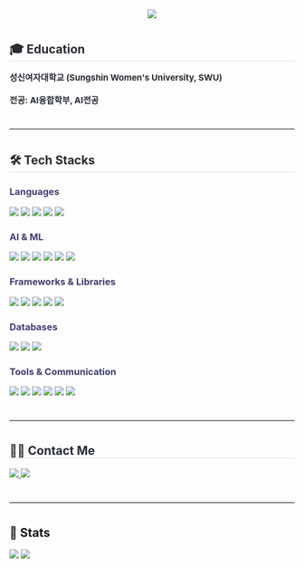 <!-- Header Banner -->
<div align="center">
  <img src="https://capsule-render.vercel.app/api?type=waving&color=1E90FF&height=240&text=JIWOO's%20GITHUB&animation=fadeIn&fontColor=ffffff&fontSize=50" />
</div>

<!-- Education -->
<div style="text-align: left; margin-top: 40px;">
  <h2 style="border-bottom: 1px solid #d8dee4; color: #282d33;">🎓 Education</h2>
  <div style="font-weight: 700; font-size: 15px; color: #282d33; margin-top: 8px;">
    성신여자대학교 (Sungshin Women's University, SWU)<br/><br/>
    전공: AI융합학부, AI전공
  </div>
</div>

<hr style="border: none; border-top: 1px solid #d8dee4; margin: 40px 0;" />

<!-- Tech Stack -->
<div style="text-align: left;">
  <h2 style="border-bottom: 1px solid #d8dee4; color: #282d33;">🛠️ Tech Stacks</h2>

  <!-- Languages -->
  <h3 style="color: #403F6F; margin-top: 24px;">Languages</h3>
  <div style="margin-bottom: 12px;">
    <img src="https://img.shields.io/badge/Python-3776AB?style=for-the-badge&logo=Python&logoColor=white"/>
    <img src="https://img.shields.io/badge/JavaScript-F7DF1E?style=for-the-badge&logo=JavaScript&logoColor=white"/>
    <img src="https://img.shields.io/badge/Java-007396?style=for-the-badge&logo=Java&logoColor=white"/>
    <img src="https://img.shields.io/badge/C++-00599C?style=for-the-badge&logo=C%2B%2B&logoColor=white"/>
    <img src="https://img.shields.io/badge/HTML5-E34F26?style=for-the-badge&logo=HTML5&logoColor=white"/>
  </div>

  <!-- AI & ML -->
  <h3 style="color: #403F6F; margin-top: 24px;">AI & ML</h3>
  <div style="margin-bottom: 12px;">
    <img src="https://img.shields.io/badge/PyTorch-EE4C2C?style=for-the-badge&logo=PyTorch&logoColor=white"/>
    <img src="https://img.shields.io/badge/TensorFlow-FF6F00?style=for-the-badge&logo=TensorFlow&logoColor=white"/>
    <img src="https://img.shields.io/badge/scikit--learn-F7931E?style=for-the-badge&logo=scikit-learn&logoColor=white"/>
    <img src="https://img.shields.io/badge/OpenCV-5C3EE8?style=for-the-badge&logo=OpenCV&logoColor=white"/>
    <img src="https://img.shields.io/badge/HuggingFace-FFD21F?style=for-the-badge&logo=huggingface&logoColor=white"/>
    <img src="https://img.shields.io/badge/WandB-FFBE00?style=for-the-badge&logo=Weights%20%26%20Biases&logoColor=white"/>
  </div>

  <!-- Frameworks & Libraries -->
  <h3 style="color: #403F6F; margin-top: 24px;">Frameworks & Libraries</h3>
  <div style="margin-bottom: 12px;">
    <img src="https://img.shields.io/badge/FastAPI-009688?style=for-the-badge&logo=FastAPI&logoColor=white"/>
    <img src="https://img.shields.io/badge/Django-092E20?style=for-the-badge&logo=Django&logoColor=white"/>
    <img src="https://img.shields.io/badge/React-61DAFB?style=for-the-badge&logo=React&logoColor=black"/>
    <img src="https://img.shields.io/badge/ReactNative-61DAFB?style=for-the-badge&logo=React&logoColor=black"/>
    <img src="https://img.shields.io/badge/Expo-000020?style=for-the-badge&logo=Expo&logoColor=white"/>
  </div>

  <!-- Databases -->
  <h3 style="color: #403F6F; margin-top: 24px;">Databases</h3>
  <div style="margin-bottom: 12px;">
    <img src="https://img.shields.io/badge/PostgreSQL-316192?style=for-the-badge&logo=PostgreSQL&logoColor=white"/>
    <img src="https://img.shields.io/badge/Supabase-3ECF8E?style=for-the-badge&logo=Supabase&logoColor=white"/>
    <img src="https://img.shields.io/badge/MySQL-4479A1?style=for-the-badge&logo=MySQL&logoColor=white"/>
  </div>

  <!-- Tools & Communication -->
  <h3 style="color: #403F6F; margin-top: 24px;">Tools & Communication</h3>
  <div style="margin-bottom: 12px;">
    <img src="https://img.shields.io/badge/Git-F05032?style=for-the-badge&logo=Git&logoColor=white"/>
    <img src="https://img.shields.io/badge/GitHub-181717?style=for-the-badge&logo=GitHub&logoColor=white"/>
    <img src="https://img.shields.io/badge/Docker-2496ED?style=for-the-badge&logo=Docker&logoColor=white"/>
    <img src="https://img.shields.io/badge/Jira-0052CC?style=for-the-badge&logo=Jira&logoColor=white"/>
    <img src="https://img.shields.io/badge/Slack-4A154B?style=for-the-badge&logo=Slack&logoColor=white"/>
    <img src="https://img.shields.io/badge/Notion-000000?style=for-the-badge&logo=Notion&logoColor=white"/>
  </div>
</div>

<hr style="border: none; border-top: 1px solid #d8dee4; margin: 40px 0;" />

<!-- Contact -->
<div style="text-align: left;">
  <h2 style="border-bottom: 1px solid #d8dee4; color: #282d33;">🧑‍💻 Contact Me</h2>
  <div style="margin-top: 12px;">
    <a href="mailto:jangjang0022@gmail.com">
      <img src="https://img.shields.io/badge/Gmail-EA4335?style=for-the-badge&logo=Gmail&logoColor=white"/>
    </a>
    <a href="https://rocky-passive-c54.notion.site/4e64f4fa18dc46ec8b9e1fcc29278f19">
      <img src="https://img.shields.io/badge/Notion-000000?style=for-the-badge&logo=Notion&logoColor=white"/>
    </a>
  </div>
</div>

<hr style="border: none; border-top: 1px solid #d8dee4; margin: 40px 0;" />

<!-- Stats -->
<div style="text-align: left;">
  <h2>🏅 Stats</h2>
  <div>
    <img src="https://github-readme-stats-zangzoos-projects.vercel.app/api?username=zangzoo&show_icons=true&count_private=true&hide_rank=true&bg_color=60,ffffff,ffffff&title_color=000000&text_color=000000" />
    <img src="https://github-readme-stats-zangzoos-projects.vercel.app/api/top-langs/?username=zangzoo&layout=compact&bg_color=60,ffffff,ffffff&title_color=000000&text_color=000000" />
  </div>
</div>
